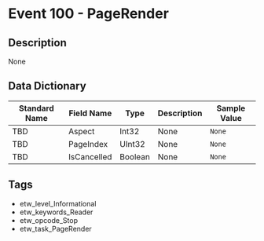 # Event 100 - PageRender

## Description
None

## Data Dictionary
|Standard Name|Field Name|Type|Description|Sample Value|
|---|---|---|---|---|
|TBD|Aspect|Int32|None|`None`|
|TBD|PageIndex|UInt32|None|`None`|
|TBD|IsCancelled|Boolean|None|`None`|

## Tags
* etw_level_Informational
* etw_keywords_Reader
* etw_opcode_Stop
* etw_task_PageRender